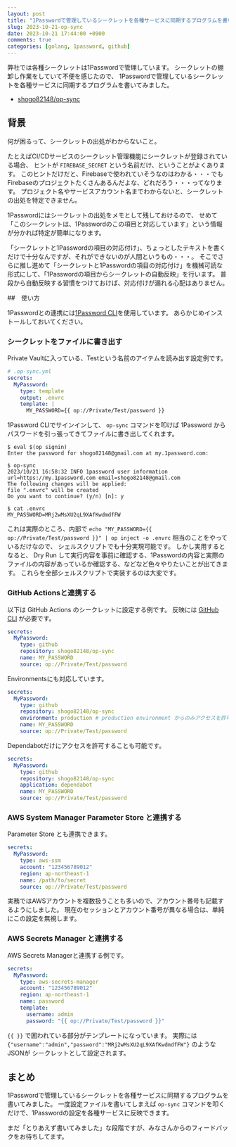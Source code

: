 ```yaml
---
layout: post
title: "1Passwordで管理しているシークレットを各種サービスに同期するプログラムを書いた"
slug: 2023-10-21-op-sync
date: 2023-10-21 17:44:00 +0900
comments: true
categories: [golang, 1password, github]
---
```


弊社では各種シークレットは1Passwordで管理しています。
シークレットの棚卸し作業をしていて不便を感じたので、
1Passwordで管理しているシークレットを各種サービスに同期するプログラムを書いてみました。

- [shogo82148/op-sync](https://github.com/shogo82148/op-sync)

## 背景

何が困るって、シークレットの出処がわからないこと。

たとえばCI/CDサービスのシークレット管理機能にシークレットが登録されている場合、
ヒントが `FIREBASE_SECRET` という名前だけ、ということがよくあります。
このヒントだけだと、Firebaseで使われていそうなのはわかる・・・でもFirebaseのプロジェクトたくさんあるんだよな、どれだろう・・・ってなります。
プロジェクト名やサービスアカウント名までわからないと、シークレットの出処を特定できません。

1Passwordにはシークレットの出処をメモとして残しておけるので、
せめて「このシークレットは、1Passwordのこの項目と対応しています」という情報が分かれば特定が簡単になります。

「シークレットと1Passwordの項目の対応付け」、ちょっとしたテキストを書くだけで十分なんですが、それができないのが人間というもの・・・。
そこでさらに推し進めて「シークレットと1Passwordの項目の対応付け」を機械可読な形式にして、「1Passwordの項目からシークレットの自動反映」を行います。
普段から自動反映する習慣をつけておけば、対応付けが漏れる心配はありません。

##　使い方

1Passwordとの連携には[1Password CLI](https://developer.1password.com/docs/cli)を使用しています。
あらかじめインストールしておいてください。

### シークレットをファイルに書き出す

Private Vaultに入っている、Testという名前のアイテムを読み出す設定例です。

```yaml
# .op-sync.yml
secrets:
  MyPassword:
    type: template
    output: .envrc
    template: |
      MY_PASSWORD={{ op://Private/Test/password }}
```

1Password CLIでサインインして、 `op-sync` コマンドを叩けば 1Password からパスワードを引っ張ってきてファイルに書き出してくれます。

```
$ eval $(op signin)
Enter the password for shogo82148@gmail.com at my.1password.com:

$ op-sync
2023/10/21 16:58:32 INFO 1password user information url=https://my.1password.com email=shogo82148@gmail.com
The following changes will be applied:
file ".envrc" will be created
Do you want to continue? (y/n) [n]: y

$ cat .envrc
MY_PASSWORD=MRj2wMsXU2qL9XAfKwdmdfFW
```

これは実際のところ、内部で `echo "MY_PASSWORD={{ op://Private/Test/password }}" | op inject -o .envrc` 相当のことをやっているだけなので、
シェルスクリプトでも十分実現可能です。
しかし実用するとなると、 Dry Run して実行内容を事前に確認する、1Passwordの内容と実際のファイルの内容があっているか確認する、などなど色々やりたいことが出てきます。
これらを全部シェルスクリプトで実装するのは大変です。

### GitHub Actionsと連携する

以下は GitHub Actions のシークレットに設定する例です。
反映には [GitHub CLI](https://cli.github.com/) が必要です。

```yaml
secrets:
  MyPassword:
    type: github
    repository: shogo82148/op-sync
    name: MY_PASSWORD
    source: op://Private/Test/password
```

Environmentsにも対応しています。

```yaml
secrets:
  MyPassword:
    type: github
    repository: shogo82148/op-sync
    environment: production # production environment からのみアクセスを許可する
    name: MY_PASSWORD
    source: op://Private/Test/password
```

Dependabotだけにアクセスを許可することも可能です。

```yaml
secrets:
  MyPassword:
    type: github
    repository: shogo82148/op-sync
    application: dependabot
    name: MY_PASSWORD
    source: op://Private/Test/password
```

### AWS System Manager Parameter Store と連携する

Parameter Store とも連携できます。

```yaml
secrets:
  MyPassword:
    type: aws-ssm
    account: "123456789012"
    region: ap-northeast-1
    name: /path/to/secret
    source: op://Private/Test/password
```

実務ではAWSアカウントを複数扱うことも多いので、アカウント番号も記載するようにしました。
現在のセッションとアカウント番号が異なる場合は、単純にこの設定を無視します。

### AWS Secrets Manager と連携する

AWS Secrets Managerと連携する例です。

```yaml
secrets:
  MyPassword:
    type: aws-secrets-manager
    account: "123456789012"
    region: ap-northeast-1
    name: password
    template:
      username: admin
      password: "{{ op://Private/Test/password }}"
```

`{{ }}` で囲われている部分がテンプレートになっています。
実際には `{"username":"admin","password":"MRj2wMsXU2qL9XAfKwdmdfFW"}` のようなJSONが
シークレットとして設定されます。

## まとめ

1Passwordで管理しているシークレットを各種サービスに同期するプログラムを書いてみました。
一度設定ファイルを書いてしまえば `op-sync` コマンドを叩くだけで、1Passwordの設定を各種サービスに反映できます。

まだ「とりあえず書いてみました」な段階ですが、みなさんからのフィードバックをお待ちしてます。
